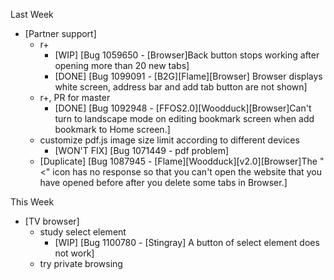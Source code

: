 Last Week

* [Partner support]
  - r+
    - [WIP] [Bug 1059650 - [Browser]Back button stops working after opening more than 20 new tabs]
    - [DONE] [Bug 1099091 - [B2G][Flame][Browser] Browser displays white screen, address bar and add tab button are not shown]
  - r+, PR for master
    - [DONE] [Bug 1092948 - [FFOS2.0][Woodduck][Browser]Can't turn to landscape mode on editing bookmark screen when add bookmark to Home screen.]
  - customize pdf.js image size limit according to different devices
    - [WON'T FIX] [Bug 1071449 - pdf problem]
  - [Duplicate] [Bug 1087945 - [Flame][Woodduck][v2.0][Browser]The "<" icon has no response so that you can't open the website that you have opened before after you delete some tabs in Browser.]

This Week

* [TV browser]
  - study select element
    - [WIP] [Bug 1100780 - [Stingray] A button of select element does not work]
  - try private browsing
